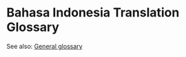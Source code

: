 # Bahasa Indonesia Translation Glossary 

See also: [General glossary](https://github.com/w3c/translation-glossaries/blob/main/general.md)
